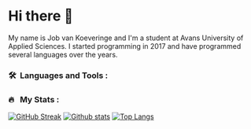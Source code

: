 # Hi there 👋

My name is Job van Koeveringe and I'm a student at Avans University of Applied Sciences. I started programming in 2017 and have programmed several languages over the years.

### 🛠 &nbsp;Languages and Tools :


### 🔥 &nbsp; My Stats :
[![GitHub Streak](http://github-readme-streak-stats.herokuapp.com?user=jobvk&theme=dark&background=000000)](https://github.com/jobvk/)
[![Github stats](https://github-readme-stats.vercel.app/api?username=jobvk&show_icons=true&include_all_commits=true&theme=vision-friendly-dark)](https://github.com/jobvk/)
[![Top Langs](https://github-readme-stats.vercel.app/api/top-langs/?username=jobvk&layout=compact&theme=vision-friendly-dark)](https://github.com/jobvk/)
